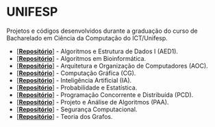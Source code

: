 # UNIFESP

Projetos e códigos desenvolvidos durante a graduação do curso de Bacharelado em Ciência da Computação do ICT/Unifesp.

- [[**Repositório**](/AED1)] - Algoritmos e Estrutura de Dados I (AED1).
- [[**Repositório**](/Algoritmos-Bioinformatica)] - Algoritmos em Bioinformática.
- [[**Repositório**](/Arquitetura-Organizacao-Computadores)] - Arquitetura e Organização de Computadores (AOC).
- [[**Repositório**](/Computacao-Grafica)] - Computação Gráfica (CG).
- [[**Repositório**](/Inteligencia-Artificial)] - Inteligência Artificial (IA).
- [[**Repositório**](/Probabilidade-Estatística)] - Probabilidade e Estatística.
- [[**Repositório**](/Programacao-Concorrente-Distribuida)] - Programação Concorrente e Distribuída (PCD).
- [[**Repositório**](/Projeto-Analise-Algoritmos)] - Projeto e Análise de Algoritmos (PAA).
- [[**Repositório**](/Seguranca-Computacional)] - Segurança Computacional.
- [[**Repositório**](/Teoria-dos-Grafos)] - Teoria dos Grafos.
